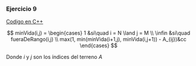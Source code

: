 ### Ejercicio 9

[Codigo en C++](../../Codigo/Ej_09.cpp)

$$
minVida(i,j) = \begin{cases}
1 &si\quad i = N \land j = M \\
\infin &si\quad fueraDeRango(i,j) \\
max(1, min(minVida(i+1,j), minVida(i,j+1)) - A_{ij})&cc
\end{cases}
$$

Donde $i$ y $j$ son los índices del terreno $A$